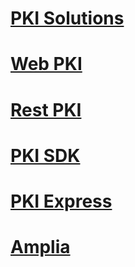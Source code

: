 ﻿# [PKI Solutions](articles/pki-guide/index.md)
# [Web PKI](articles/web-pki/index.md)
# [Rest PKI](articles/rest-pki/index.md)
# [PKI SDK](articles/pki-sdk/index.md)
# [PKI Express](articles/pki-express/index.md)
# [Amplia](articles/amplia/index.md)
